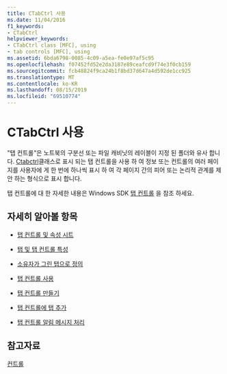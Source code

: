 ```yaml
---
title: CTabCtrl 사용
ms.date: 11/04/2016
f1_keywords:
- CTabCtrl
helpviewer_keywords:
- CTabCtrl class [MFC], using
- tab controls [MFC], using
ms.assetid: 6bda6798-0085-4c09-a5ea-fe0e97af5c95
ms.openlocfilehash: f07452fd52e2da3187e89ceafcd9f74e3f0cb159
ms.sourcegitcommit: fcb48824f9ca24b1f8bd37d647a4d592de1cc925
ms.translationtype: MT
ms.contentlocale: ko-KR
ms.lasthandoff: 08/15/2019
ms.locfileid: "69510774"
---
```

# <a name="using-ctabctrl"></a>CTabCtrl 사용

"탭 컨트롤"은 노트북의 구분선 또는 파일 캐비닛의 레이블이 지정 된 폴더와 유사 합니다. [Ctabctrl](../mfc/reference/ctabctrl-class.md)클래스로 표시 되는 탭 컨트롤을 사용 하 여 정보 또는 컨트롤의 여러 페이지를 사용자에 게 한 번에 하나씩 표시 하 여 각 페이지 간의 피어 또는 논리적 관계를 제안 하는 형식으로 표시 합니다.

탭 컨트롤에 대 한 자세한 내용은 Windows SDK [탭 컨트롤](/windows/win32/Controls/tab-controls) 을 참조 하세요.

## <a name="what-do-you-want-to-know-more-about"></a>자세히 알아볼 항목

- [탭 컨트롤 및 속성 시트](../mfc/tab-controls-and-property-sheets.md)

- [탭 및 탭 컨트롤 특성](../mfc/tabs-and-tab-control-attributes.md)

- [소유자가 그린 탭으로 정의](../mfc/making-owner-drawn-tabs.md)

- [탭 컨트롤 사용](../mfc/working-with-a-tab-control.md)

- [탭 컨트롤 만들기](../mfc/creating-the-tab-control.md)

- [탭 컨트롤에 탭 추가](../mfc/adding-tabs-to-a-tab-control.md)

- [탭 컨트롤 알림 메시지 처리](../mfc/processing-tab-control-notification-messages.md)

## <a name="see-also"></a>참고자료

[컨트롤](../mfc/controls-mfc.md)
